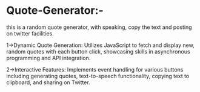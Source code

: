 # Quote-Generator:-
this is a random quote generator, with speaking, copy the text and posting on twitter facilities.

1->Dynamic Quote Generation:
Utilizes JavaScript to fetch and display new, random quotes with each button click, showcasing skills in asynchronous programming and API integration.

2->Interactive Features:
Implements event handling for various buttons including generating quotes, text-to-speech functionality, copying text to clipboard, and sharing on Twitter.
